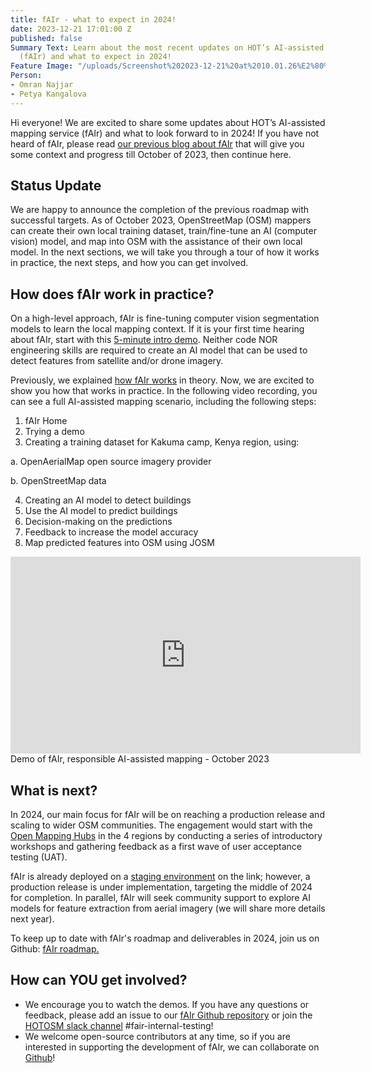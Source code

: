 ```yaml
---
title: fAIr - what to expect in 2024!
date: 2023-12-21 17:01:00 Z
published: false
Summary Text: Learn about the most recent updates on HOT’s AI-assisted mapping service
  (fAIr) and what to expect in 2024!
Feature Image: "/uploads/Screenshot%202023-12-21%20at%2010.01.26%E2%80%AFAM-b628cd.png"
Person:
- Omran Najjar
- Petya Kangalova
---
```


Hi everyone! We are excited to share some updates about HOT’s AI-assisted mapping service (fAIr) and what to look forward to in 2024! If you have not heard of fAIr, please read [our previous blog about fAIr](https://www.hotosm.org/tech-blog/hot-tech-talks-fair/) that will give you some context and progress till October of 2023, then continue here. 

## Status Update

We are happy to announce the completion of the previous roadmap with successful targets. As of October 2023, OpenStreetMap (OSM) mappers can create their own local training dataset, train/fine-tune an AI (computer vision) model, and map into OSM with the assistance of their own local model. In the next sections, we will take you through a tour of how it works in practice, the next steps, and how you can get involved.

## How does fAIr work in practice?

On a high-level approach, fAIr is fine-tuning computer vision segmentation models to learn the local mapping context. If it is your first time hearing about fAIr, start with this [5-minute intro demo](https://www.youtube.com/watch?v=6Bbgo_XwXxM). Neither code NOR engineering skills are required to create an AI model that can be used to detect features from satellite and/or drone imagery.

Previously, we explained [how fAIr works](https://www.hotosm.org/tech-blog/hot-tech-talks-fair/#how-does-fair-work) in theory. Now, we are excited to show you how that works in practice. In the following video recording, you can see a full AI-assisted mapping scenario, including the following steps:
1. fAIr Home
2. Trying a demo
3. Creating a training dataset for Kakuma camp, Kenya region, using:

a. OpenAerialMap open source imagery provider 

b. OpenStreetMap data

4. Creating an AI model to detect buildings
5. Use the AI model to predict buildings
6. Decision-making on the predictions
7. Feedback to increase the model accuracy
8. Map predicted features into OSM using JOSM

<iframe width="560" height="315" src="https://www.youtube.com/embed/N2_9Bvm05_0?si=VkpLoVNAVZLnPPs_" title="YouTube video player" frameborder="0" allow="accelerometer; autoplay; clipboard-write; encrypted-media; gyroscope; picture-in-picture; web-share" allowfullscreen></iframe>
Demo of fAIr, responsible AI-assisted mapping - October 2023


## What is next?

In 2024, our main focus for fAIr will be on reaching a production release and scaling to wider OSM communities. The engagement would start with the [Open Mapping Hubs](https://www.hotosm.org/hubs/) in the 4 regions by conducting a series of introductory workshops and gathering feedback as a first wave of user acceptance testing (UAT).

fAIr is already deployed on a [staging environment](https://fair-dev.hotosm.org/) on the link; however, a production release is under implementation, targeting the middle of 2024 for completion. In parallel, fAIr will seek community support to explore AI models for feature extraction from aerial imagery (we will share more details next year).

To keep up to date with fAIr's roadmap and deliverables in 2024, join us on Github: [fAIr roadmap.](https://github.com/orgs/hotosm/projects/30/views/1)

## How can YOU get involved?

* We encourage you to watch the demos. If you have any questions or feedback, please add an issue to our [fAIr Github repository](https://github.com/hotosm/fAIr) or join the [HOTOSM slack channel](https://slack.hotosm.org/) #fair-internal-testing! 
* We welcome open-source contributors at any time, so if you are interested in supporting the development of fAIr, we can collaborate on [Github](https://github.com/hotosm/fAIr)!